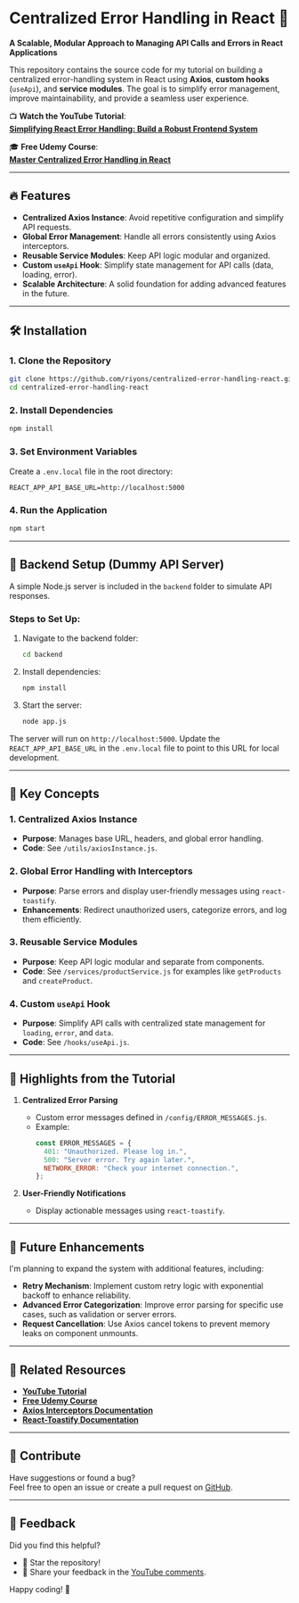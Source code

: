 
# Centralized Error Handling in React 🚀  

**A Scalable, Modular Approach to Managing API Calls and Errors in React Applications**  

This repository contains the source code for my tutorial on building a centralized error-handling system in React using **Axios**, **custom hooks** (`useApi`), and **service modules**. The goal is to simplify error management, improve maintainability, and provide a seamless user experience.

📺 **Watch the YouTube Tutorial**:  
[**Simplifying React Error Handling: Build a Robust Frontend System**](https://www.youtube.com/watch?v=qa996Dh0TNo)

🎓 **Free Udemy Course**:  
[**Master Centralized Error Handling in React**](https://www.udemy.com/course/master-react-error-handling-with-axios-and-hooks)

---

## 🔥 Features  
- **Centralized Axios Instance**: Avoid repetitive configuration and simplify API requests.  
- **Global Error Management**: Handle all errors consistently using Axios interceptors.  
- **Reusable Service Modules**: Keep API logic modular and organized.  
- **Custom `useApi` Hook**: Simplify state management for API calls (data, loading, error).  
- **Scalable Architecture**: A solid foundation for adding advanced features in the future.  

---

## 🛠️ Installation  

### 1. Clone the Repository  
```bash  
git clone https://github.com/riyons/centralized-error-handling-react.git  
cd centralized-error-handling-react  
```  

### 2. Install Dependencies  
```bash  
npm install  
```  

### 3. Set Environment Variables  
Create a `.env.local` file in the root directory:  
```env  
REACT_APP_API_BASE_URL=http://localhost:5000
```  

### 4. Run the Application  
```bash  
npm start  
```  

---

## 🧩 Backend Setup (Dummy API Server)  

A simple Node.js server is included in the `backend` folder to simulate API responses.  

### Steps to Set Up:  
1. Navigate to the backend folder:  
   ```bash  
   cd backend  
   ```  

2. Install dependencies:  
   ```bash  
   npm install  
   ```  

3. Start the server:  
   ```bash  
   node app.js  
   ```  

The server will run on `http://localhost:5000`. Update the `REACT_APP_API_BASE_URL` in the `.env.local` file to point to this URL for local development.

---

## 📖 Key Concepts  

### 1. Centralized Axios Instance  
- **Purpose**: Manages base URL, headers, and global error handling.  
- **Code**: See `/utils/axiosInstance.js`.  

### 2. Global Error Handling with Interceptors  
- **Purpose**: Parse errors and display user-friendly messages using `react-toastify`.  
- **Enhancements**: Redirect unauthorized users, categorize errors, and log them efficiently.  

### 3. Reusable Service Modules  
- **Purpose**: Keep API logic modular and separate from components.  
- **Code**: See `/services/productService.js` for examples like `getProducts` and `createProduct`.  

### 4. Custom `useApi` Hook  
- **Purpose**: Simplify API calls with centralized state management for `loading`, `error`, and `data`.  
- **Code**: See `/hooks/useApi.js`.  

---

## 🌟 Highlights from the Tutorial  

1. **Centralized Error Parsing**  
   - Custom error messages defined in `/config/ERROR_MESSAGES.js`.  
   - Example:  
     ```javascript  
     const ERROR_MESSAGES = {  
       401: "Unauthorized. Please log in.",  
       500: "Server error. Try again later.",  
       NETWORK_ERROR: "Check your internet connection.",  
     };  
     ```  

2. **User-Friendly Notifications**  
   - Display actionable messages using `react-toastify`.  

---

## 📂 Future Enhancements  

I'm planning to expand the system with additional features, including:  

- **Retry Mechanism**: Implement custom retry logic with exponential backoff to enhance reliability.  
- **Advanced Error Categorization**: Improve error parsing for specific use cases, such as validation or server errors.  
- **Request Cancellation**: Use Axios cancel tokens to prevent memory leaks on component unmounts.  

---

## 📂 Related Resources  

- [**YouTube Tutorial**](https://www.youtube.com/watch?v=qa996Dh0TNo)  
- [**Free Udemy Course**](https://www.udemy.com/course/master-react-error-handling-with-axios-and-hooks)  
- [**Axios Interceptors Documentation**](https://axios-http.com/docs/interceptors)  
- [**React-Toastify Documentation**](https://fkhadra.github.io/react-toastify/introduction)  

---

## 🤝 Contribute  

Have suggestions or found a bug?  
Feel free to open an issue or create a pull request on [GitHub](https://github.com/riyons/centralized-error-handling-react).  

---

## 💬 Feedback  

Did you find this helpful?  
- 🌟 Star the repository!  
- 💬 Share your feedback in the [YouTube comments](https://www.youtube.com/watch?v=qa996Dh0TNo).  

Happy coding! 🚀  
